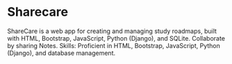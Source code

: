 # Sharecare
ShareCare is a web app for creating and managing study roadmaps, built with HTML, Bootstrap, JavaScript, Python (Django), and SQLite. Collaborate by sharing Notes. Skills: Proficient in HTML, Bootstrap, JavaScript, Python (Django), and database management.
